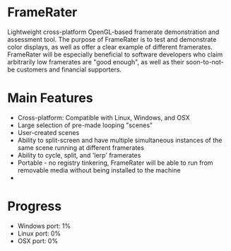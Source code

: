 FrameRater
==========

Lightweight cross-platform OpenGL-based framerate demonstration and assessment tool. The purpose of FrameRater is to test and demonstrate color displays, as well as offer a clear example of different framerates. FrameRater will be especially beneficial to software developers who claim arbitrarily low framerates are "good enough", as well as their soon-to-not-be customers and financial supporters.


Main Features
==========
* Cross-platform: Compatible with Linux, Windows, and OSX
* Large selection of pre-made looping "scenes"
* User-created scenes
* Ability to split-screen and have multiple simultaneous instances of the same scene running at different framerates
* Ability to cycle, split, and 'lerp' framerates
* Portable - no registry tinkering, FrameRater will be able to run from removable media without being installed to the machine
* 

Progress
==========
* Windows port: 1%
* Linux port: 0%
* OSX port: 0%
